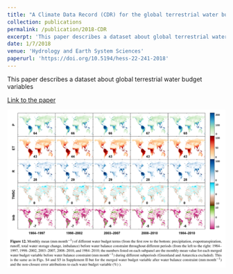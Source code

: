 ```yaml
---
title: "A Climate Data Record (CDR) for the global terrestrial water budget 1984-2010"
collection: publications
permalink: /publication/2018-CDR
excerpt: 'This paper describes a dataset about global terrestrial water budget variables'
date: 1/7/2018
venue: 'Hydrology and Earth System Sciences'
paperurl: 'https://doi.org/10.5194/hess-22-241-2018'
---
```

This paper describes a dataset about global terrestrial water budget variables

[Link to the paper](https://doi.org/10.5194/hess-22-241-2018)

![image](../images/papers/2018-CDR.png)
